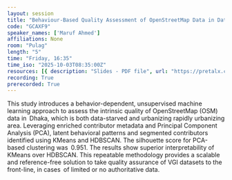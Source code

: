 ```yaml
---
layout: session
title: "Behaviour-Based Quality Assessment of OpenStreetMap Data in Data Scarce Area Using Unsupervised Machine Learning"
code: "GCAXF9"
speaker_names: ['Maruf Ahmed']
affiliations: None
room: "Pulag"
length: "5"
time: "Friday, 16:35"
time_iso: "2025-10-03T08:35:00Z"
resources: [{ description: "Slides - PDF file", url: "https://pretalx.com/media/sotm2025-osm-science/submissions/GCAXF9/resources/Behav_KGJEwls.pdf" }]
recording: True
prerecorded: True
---
```


This study introduces a behavior-dependent, unsupervised machine learning approach to assess the intrinsic quality of OpenStreetMap (OSM) data in Dhaka, which is both data-starved and urbanizing rapidly urbanizing area. Leveraging enriched contributor metadata and Principal Component Analysis (PCA), latent behavioral patterns and segmented contributors identified using KMeans and HDBSCAN. The silhouette score for PCA-based clustering was 0.951. The results show superior interpretability of KMeans over HDBSCAN. This repeatable methodology provides a scalable and reference-free solution to take quality assurance of VGI datasets to the front-line, in cases of limited or no authoritative data.

